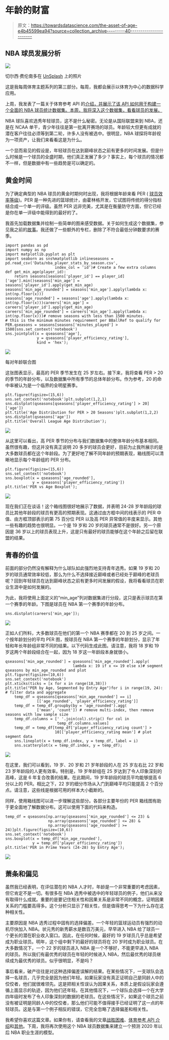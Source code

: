 # 年龄的财富

> 原文：<https://towardsdatascience.com/the-asset-of-age-e4b45599ea94?source=collection_archive---------40----------------------->

## NBA 球员发展分析

![](img/7f0bc8dafefc32a6e0ca7be8a5134433.png)

切尔西·费伦南多在 [UnSplash](https://unsplash.com/) 上的照片

这是我每周体育主题系列的第三部分。每周，我都会展示以体育为中心的数据科学应用。

上周，我发表了一篇关于体育参考 API 的[介绍，并展示了该 API 如何用于构建一个全面的 NBA 球员统计数据集。本周，我将深入这个数据集，看看球员的发展。](/sports-reference-api-intro-dbce09e89e52)

NBA 球队喜欢选秀年轻球员，这不是什么秘密。无论是从国际联盟来到 NBA，还是在 NCAA 单干，青少年往往是第一批离开赛场的球员。年龄较大但更有成就的潜在客户往往必须等到第二轮，许多人没有被选中。很明显，NBA 球探将年龄视为一项资产，让我们来看看这是为什么。

一个显而易见的假设是，年轻球员在达到巅峰状态之前有更多的时间发展。但是什么时候是一个球员的全盛时期，他们真正发展了多少？事实上，每个球员的情况都不一样，但是数据中有一些趋势是可以确定的。

## 黄金时间

为了确定典型的 NBA 球员的黄金时期何时出现，我将根据年龄来看 PER ( [球员效率等级](https://en.wikipedia.org/wiki/Player_efficiency_rating))。PER 是一种先进的篮球统计，由霍林格开发，它试图将传统的得分指标结合成一个单一的评级。虽然 PER 远非完美，尤其是在衡量防守方面，但它已经是你在单一评级中能得到的最好的了。

我首先加载数据集并绘制一些简单的图来感受数据。关于如何生成这个数据集，参见我之前的[故事](/sports-reference-api-intro-dbce09e89e52)。我还做了一些额外的专栏，删除了不符合最低分钟数要求的赛季。

```
import pandas as pd
import numpy as np
import matplotlib.pyplot as plt
import seaborn as sns%matplotlib inlineseasons = pd.read_csv('Data/nba_player_stats_by_season.csv',
                      index_col = 'id')# Create a few extra columns
def get_min_age(player_id):
    return seasons[seasons['player_id'] == player_id]['age'].min()seasons['min_age'] = seasons['player_id'].apply(get_min_age)
seasons['min_age_rounded'] = seasons['min_age'].apply(lambda x: int(np.floor(x)))
seasons['age_rounded'] = seasons['age'].apply(lambda x: int(np.floor(x)))careers['min_age'] = careers['player_id'].apply(get_min_age)
careers['min_age_rounded'] = careers['min_age'].apply(lambda x: int(np.floor(x)))# remove seasons with less than 1500 minutes.
# this is the minimum minutes requirement per BBallRef to qualify for PER.qseasons = seasons[seasons['minutes_played'] > 1500]sns.set_context('notebook')
sns.jointplot(x = qseasons['age'],
              y = qseasons['player_efficiency_rating'],
              kind = 'hex');
```

![](img/0b4badda96817ab0d2c46049ef27182d.png)

每对年龄联合图

这张图表显示，最高的 PER 季节发生在 25 岁左右。接下来，我将查看 PER > 20 的季节的年龄分布，以及数据集中所有季节的总体年龄分布。作为参考，20 的命中率被认为是一个临界的全明星赛季。

```
plt.figure(figsize=(15,6))
sns.set_context('notebook')plt.subplot(1,2,1)
sns.distplot(qseasons[qseasons['player_efficiency_rating'] > 20]['age'])
plt.title('Age Distribution for PER > 20 Seasons')plt.subplot(1,2,2)
sns.distplot(qseasons['age'])
plt.title('Overall League Age Distribution');
```

![](img/9e88f701a2cb3dd945c75bdee626d409.png)

从这里可以看出，高 PER 季节的分布与我们数据集中的整体年龄分布基本相同。虽然很有趣，但这并没有真正说明 20 多岁的球员会更好，目前为止我所展示的是大多数球员都在这个年龄段。为了更好地了解不同年龄的预期表现，箱线图可以清晰地显示每个年龄组的 PER 分布。

```
plt.figure(figsize=(15,6))
sns.set_context('notebook')
sns.boxplot(x = qseasons['age_rounded'],
            y = qseasons['player_efficiency_rating'])
plt.title('PER vs Age Boxplot');
```

![](img/476c4e4acffe0cdf39d708fc30d24327.png)

现在我们正在谈话！这个箱线图很好地展示了数据，并表明 24-28 岁年龄段的球员比其他年龄段的球员有更高的预期表现。这通过由方框中间的线表示的 PER 中值、由方框顶部表示的第 75 百分位 PER 以及高 PER 异常值的丰度来显示。其他一些有趣的趋势也很明显。一个是 19 岁和 20 岁的球员通常不是很好。另一个原因是 36 岁以上的球员表现上升，这是只有最好的球员能够在这个年龄之后留在联盟的结果。

## 青春的价值

前面的部分仍然没有解释为什么球队如此强烈地支持青年选秀。如果 19 岁和 20 岁的球员通常效率较低，那么为什么不选择接近巅峰或者已经处于巅峰的老球员呢？回到年轻球员在达到巅峰状态之前有更多时间发展的假设，我将看看球员在职业生涯中是如何发展的。

为此，我将使用上面定义的“min_age”列对数据集进行分段，这只是表示球员在第一个赛季的年龄。下图是球员在 NBA 第一个赛季的年龄分布。

```
sns.distplot(careers['min_age']);
```

![](img/d57ff5f7e8d728d105ae070d7d50a004.png)

正如人们所料，大多数球员在他们的第一个 NBA 赛季都在 20 到 25 岁之间。一个按年龄划分的平均 PER 图，按球员在 NBA 第一个赛季的年龄划分，显示了年轻和年长年龄组非常不同的结果。以下代码生成此图。请注意，我将 18 岁和 19 岁这两个年龄段结合在一起，因为 18 岁这一年龄段本身就很小。

```
qseasons['min_age_rounded'] = qseasons['min_age_rounded'].apply(
                              lambda x: 19 if x <= 19 else x)# segment qseasons by min_age_rounded and plot
plt.figure(figsize=(10,6))
sns.set_context('notebook')
plt.xticks(ticks = [x for x in range(18,38)])
plt.title("PER by Age, Segmented by Entry Age")for i in range(19, 24): # filter data and aggregate
    temp_df = qseasons[qseasons['min_age_rounded'] == i]
              [['age_rounded', 'player_efficiency_rating']]
    temp_df = temp_df.groupby(by = 'age_rounded').agg(
              ['mean', 'count']) # remove multi-index, then remove seasons with low sample size
    temp_df.columns = [' '.join(col).strip() for col in
                       temp_df.columns.values]
    temp_df = temp_df[temp_df['player_efficiency_rating count'] >
                      10]['player_efficiency_rating mean'] # plot segment data
    sns.lineplot(x = temp_df.index, y = temp_df, label = i)
    sns.scatterplot(x = temp_df.index, y = temp_df);
```

![](img/60a671484271ae991f050deabcfd182f.png)

在这里，我们可以看到，19 岁、20 岁和 21 岁年龄段的人在 25 岁左右比 22 岁和 23 岁年龄段的人更有效率。特别是，19 岁年龄组在 25 岁达到了令人印象深刻的高峰，这是 6 年复合改善的结果。在此期间，19 岁年龄段的球员平均能够提高 6 分以上的 PER。相比之下，22 岁的细分市场从入门到巅峰平均只能提高 2 个百分点。请注意，这些线是根据可用的样本大小截断的。

同样，使用箱线图可以进一步理解这些部分。各部分主要年份的 PER 箱线图有助于更全面地了解数据分布。这可以使用下面的代码来构造。

```
temp_df = qseasons[np.array(qseasons['min_age_rounded'] <= 23) &
                   np.array(qseasons['age_rounded'] <= 28) &
                   np.array(qseasons['age_rounded'] >= 24)]plt.figure(figsize=(10,6))
sns.set_context('notebook')
sns.boxplot(x = temp_df['min_age_rounded'],
            y = temp_df['player_efficiency_rating'])
plt.title('PER in Prime Years (24-28) by Entry Age');
```

![](img/1c671741caacecbfe3b7a4cba43aebfd.png)

## 萧条和偏见

虽然我已经表明，在评估潜在的 NBA 人才时，年龄是一个非常重要的考虑因素，但它肯定不是一切。有很多在 NBA 选秀中被选中的年轻球员的例子，他们从来没有取得什么成就。重要的是要记住相关性和因果关系是非常不同的概念，证明因果关系的门槛要高得多。这个分析只显示了相关性，但是值得思考一下为什么存在这种相关性。

主要原因是 NBA 选秀过程中固有的选择偏差。一个年轻的篮球运动员有强烈的动机尽快加入 NBA。状元秀的新秀薪水是数百万美元，早早进入 NBA 给了球员一个更长的潜在职业收入窗口。因此，在任何时候，最好的 19 岁球员几乎总是希望成为职业球员。明年，这个组中剩下的最好的球员将在 20 岁时成为职业球员。在大多数情况下，一个 22 岁的球员进入 NBA 是一个不够好，不能更早进入 NBA 的球员。所以我们有最优秀的球员在年轻的时候进入 NBA，然后最优秀的球员继续成为最优秀的球员。似乎很明显，不是吗？

事后看来，破产往往是对这种选择偏差误解的结果。在某些情况下，一支球队会选择一名球员，几乎完全是因为他们年轻。如果玩家没有真正证明自己是同龄人中的佼佼者，他们就很难领先。这是把相关性误认为因果关系，本质上是假设玩家会遵循上面显示的轨迹，因为他们还年轻。在其他情况下，一个球队会选择一个在大学四年级时发布了令人印象深刻的数据的老球员。在这些情况下，如果这个球员之前没有被证明是同龄人中的佼佼者，那么他们可能不值得接手已经证明了这一点的年轻球员。这是与第一个例子相反的错误，它完全忽略了选择偏差和相关性。

我希望你喜欢这篇文章。如果你有，请查看我的文章[战胜困难](/beating-the-odds-8d26b1a83f1b)、[体育参考 API 介绍](/sports-reference-api-intro-dbce09e89e52)和[其他](https://towardsdatascience.com/@acmuhr)。下周，我将再次使用这个 NBA 球员数据集来建立一个预测 2020 年以后 NBA 职业生涯的模型。